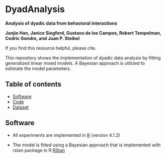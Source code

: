 # DyadAnalysis
**Analysis of dyadic data from behavioral interactions**

__Junjie Han, Janice Siegford, Gustavo de los Campos, Robert Tempelman, Cedric Gondro, and Juan P. Steibel__

If you find this resource helpful, please cite.

This repository shows the implementation of dyadic data analysis by fitting generalized linear mixed models. A Bayesian approach is utilized to estimate the model parameters.

## Table of contents

* [Software](#Software)
* [Code](#Code)
* [Dataset](#Dataset)

## Software
* All experiments are implemented in [R](https://cloud.r-project.org/) (version 4.1.2)

* The model is fitted using a Bayesian approach that is implemented with rstan package in R [RStan](https://mc-stan.org/users/interfaces/rstan)
